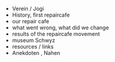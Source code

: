 - Verein / Jogi
- History, first repaircafe
- our repair cafe
- what went wrong, what did we change
- results of the repaircafe movement
- museum Schwyz
- resources / links
- Anekdoten , Nahen 